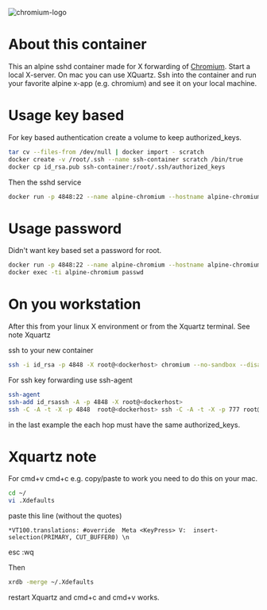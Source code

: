 ![chromium-logo](https://www.chromium.org/_/rsrc/1438879449147/config/customLogo.gif?revision=3)

# About this container

This an alpine sshd container made for X forwarding of
[Chromium](https://www.chromium.org/Home).
Start a local X-server. On mac you can use XQuartz.
Ssh into the container and run your favorite alpine
x-app (e.g. chromium) and see it on your local machine.

# Usage key based

For key based authentication create a volume to keep
authorized_keys.
```bash
tar cv --files-from /dev/null | docker import - scratch
docker create -v /root/.ssh --name ssh-container scratch /bin/true
docker cp id_rsa.pub ssh-container:/root/.ssh/authorized_keys
```

Then the sshd service
```bash
docker run -p 4848:22 --name alpine-chromium --hostname alpine-chromium --volumes-from ssh-container  -d danielguerra/alpine-chromium
```

# Usage password

Didn't want key based set a password for root.
```bash
docker run -p 4848:22 --name alpine-chromium --hostname alpine-chromium -d danielguerra/alpine-chromium
docker exec -ti alpine-chromium passwd
```

# On you workstation

After this from your linux
X environment or from the Xquartz
terminal. See note Xquartz

ssh to your new container
```bash
ssh -i id_rsa -p 4848 -X root@<dockerhost> chromium --no-sandbox --disable-gpu
```

For ssh key forwarding use ssh-agent
```bash
ssh-agent
ssh-add id_rsassh -A -p 4848 -X root@<dockerhost>
ssh -C -A -t -X -p 4848  root@<dockerhost> ssh -C -A -t -X -p 777 root@<hop> chromium --no-sandbox --disable-gpu
```
in the last example the each hop must have the same authorized_keys.

# Xquartz note
For cmd+v cmd+c e.g. copy/paste to work you need to do this on your mac.
```bash
cd ~/
vi .Xdefaults
```

paste this line (without the quotes)

`*VT100.translations: #override  Meta <KeyPress> V:  insert-selection(PRIMARY, CUT_BUFFER0) \n`

esc :wq

Then
```bash
xrdb -merge ~/.Xdefaults
```
restart Xquartz and cmd+c and cmd+v works.
